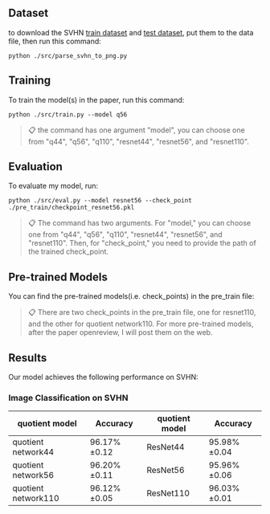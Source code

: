 ## Dataset

to download the SVHN [train dataset](http://ufldl.stanford.edu/housenumbers/train_32x32.mat) and [test dataset](http://ufldl.stanford.edu/housenumbers/test_32x32.mat), put them to the data file, then run this command:
```
python ./src/parse_svhn_to_png.py
```

## Training

To train the model(s) in the paper, run this command:

```train
python ./src/train.py --model q56
```

>📋  the command has one argument "model", you can choose one from "q44", "q56", "q110", "resnet44", "resnet56", and "resnet110".

## Evaluation

To evaluate my model, run:

```eval
python ./src/eval.py --model resnet56 --check_point ./pre_train/checkpoint_resnet56.pkl
```

>📋  The command has two arguments. For "model," you can choose one from "q44", "q56", "q110", "resnet44", "resnet56", and "resnet110". Then, for "check_point," you need to provide the path of the trained check_point.

## Pre-trained Models

You can find the pre-trained models(i.e. check_points) in the pre_train file:

>📋  There are two check_points in the pre_train file, one for resnet110, and the other for quotient network110. For more pre-trained models, after the paper openreview, I will post them on the web.

## Results

Our model achieves the following performance on SVHN:

### Image Classification on SVHN

| quotient model      | Accuracy         | quotient model | Accuracy         |
|---------------------|------------------|----------------|------------------|
| quotient network44  | 96.17%&#177;0.12 | ResNet44       | 95.98%&#177;0.04 |
| quotient network56  | 96.20%&#177;0.11 | ResNet56       | 95.96%&#177;0.06 |
| quotient network110 | 96.12%&#177;0.05 | ResNet110      | 96.03%&#177;0.01 |
